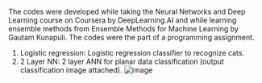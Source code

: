 The codes were developed while taking the Neural Networks and Deep Learning course on Coursera by DeepLearning.AI and while learning ensemble methods from Ensemble Methods for Machine Learning by Gautam Kunapuli. The codes were the part of a programming assignment.

1. Logistic regression: Logistic regression classifier to recognize cats.
2. 2 Layer NN: 2 layer ANN for planar data classification (output classification image attached).
![image](https://github.com/user-attachments/assets/d89713bd-3afc-4644-861d-4a4d2a8f1f6c)
